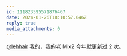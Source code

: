 ```yaml
---
id: 111823595571876467
date: 2024-01-26T18:10:57.046Z
reply: true
media_attachments: 0
---
```


[@lehhair](https://misskey.lehhair.net/@lehhair) 我的，我的老 Mix2 今年就更新过 2 次。

